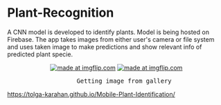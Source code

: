 # Plant-Recognition
A CNN model is developed to identify plants. Model is being hosted on Firebase. The app takes images from either user's camera or file system and uses taken image to make predictions and show relevant info of predicted plant specie.<br>
<p align=center>
<a href="https://imgflip.com/gif/325izj"><img src="https://i.imgflip.com/325izj.gif" title="made at imgflip.com"/></a>
<a href="https://imgflip.com/gif/325j30"><img src="https://i.imgflip.com/325j30.gif" title="made at imgflip.com"/></a>
<pre>                   Getting image from gallery                    Getting image from device's camera</pre>
</p>

https://tolga-karahan.github.io/Mobile-Plant-Identification/
